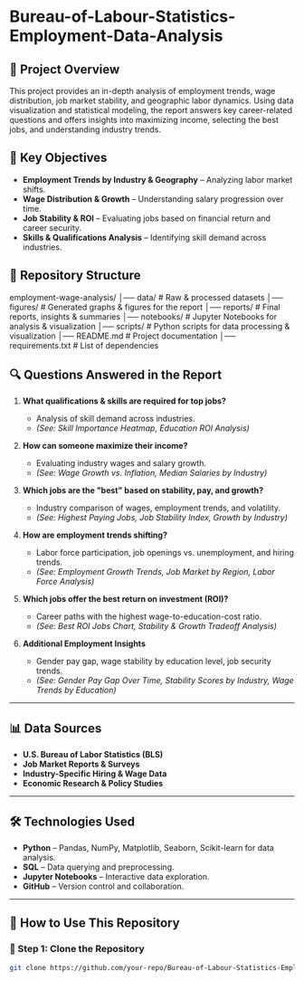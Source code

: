 # Bureau-of-Labour-Statistics-Employment-Data-Analysis

## 📌 Project Overview
This project provides an in-depth analysis of employment trends, wage distribution, job market stability, and geographic labor dynamics. Using data visualization and statistical modeling, the report answers key career-related questions and offers insights into maximizing income, selecting the best jobs, and understanding industry trends.

## 🎯 Key Objectives
- **Employment Trends by Industry & Geography** – Analyzing labor market shifts.
- **Wage Distribution & Growth** – Understanding salary progression over time.
- **Job Stability & ROI** – Evaluating jobs based on financial return and career security.
- **Skills & Qualifications Analysis** – Identifying skill demand across industries.

## 📂 Repository Structure
employment-wage-analysis/ │── data/ # Raw & processed datasets │── figures/ # Generated graphs & figures for the report │── reports/ # Final reports, insights & summaries │── notebooks/ # Jupyter Notebooks for analysis & visualization │── scripts/ # Python scripts for data processing & visualization │── README.md # Project documentation │── requirements.txt # List of dependencies

## 🔍 Questions Answered in the Report
1. **What qualifications & skills are required for top jobs?**
   - Analysis of skill demand across industries.
   - *(See: Skill Importance Heatmap, Education ROI Analysis)*

2. **How can someone maximize their income?**
   - Evaluating industry wages and salary growth.
   - *(See: Wage Growth vs. Inflation, Median Salaries by Industry)*

3. **Which jobs are the "best" based on stability, pay, and growth?**
   - Industry comparison of wages, employment trends, and volatility.
   - *(See: Highest Paying Jobs, Job Stability Index, Growth by Industry)*

4. **How are employment trends shifting?**
   - Labor force participation, job openings vs. unemployment, and hiring trends.
   - *(See: Employment Growth Trends, Job Market by Region, Labor Force Analysis)*

5. **Which jobs offer the best return on investment (ROI)?**
   - Career paths with the highest wage-to-education-cost ratio.
   - *(See: Best ROI Jobs Chart, Stability & Growth Tradeoff Analysis)*

6. **Additional Employment Insights**
   - Gender pay gap, wage stability by education level, job security trends.
   - *(See: Gender Pay Gap Over Time, Stability Scores by Industry, Wage Trends by Education)*

---

## 📊 Data Sources
- **U.S. Bureau of Labor Statistics (BLS)**
- **Job Market Reports & Surveys**
- **Industry-Specific Hiring & Wage Data**
- **Economic Research & Policy Studies**

---

## 🛠 Technologies Used
- **Python** – Pandas, NumPy, Matplotlib, Seaborn, Scikit-learn for data analysis.
- **SQL** – Data querying and preprocessing.
- **Jupyter Notebooks** – Interactive data exploration.
- **GitHub** – Version control and collaboration.

---

## 🚀 How to Use This Repository
### 🔹 Step 1: Clone the Repository
```sh
git clone https://github.com/your-repo/Bureau-of-Labour-Statistics-Employment-Data-Analysis.git
